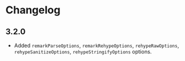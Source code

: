 # Changelog

## 3.2.0

- Added `remarkParseOptions`, `remarkRehypeOptions`, `rehypeRawOptions`, `rehypeSanitizeOptions`, `rehypeStringifyOptions` options.
